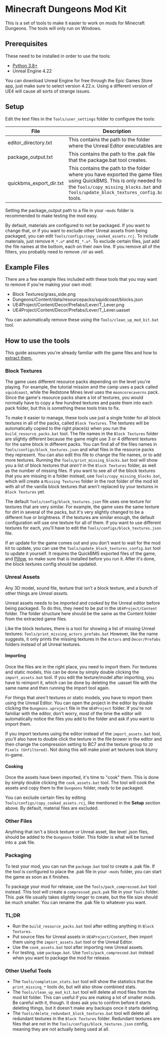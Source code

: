 # Minecraft Dungeons Mod Kit

This is a set of tools to make it easier to work on mods for Minecraft Dungeons. The tools will only run on Windows.

## Prerequisites

These need to be installed in order to use the tools:

- [Python 3.8+](https://www.microsoft.com/en-us/p/python-38/9mssztt1n39l)
- Unreal Engine 4.22

You can download Unreal Engine for free through the Epic Games Store app, just make sure to select version 4.22.x. Using a different version of UE4 will cause all sorts of strange issues.

## Setup

Edit the text files in the `Tools/user_settings` folder to configure the tools:

| File                    | Description   |
| ----------------------- | ------------- |
| editor_directory.txt    | This contains the path to the folder where the Unreal Editor executables are. |
| package_output.txt      | This contains the path to the .pak file that the package.bat tool creates. |
| quickbms_export_dir.txt | This contains the path to the folder where you have exported the game files using QuickBMS. This is only needed for the `Tools/copy_missing_blocks.bat` and `Tools/update_block_textures_config.bat` tools. |

Setting the package_output path to a file in your `~mods` folder is recommended to make testing the mod easy.

By default, materials are configured to not be packaged. If you want to change that, or if you want to exclude other Unreal assets from being packaged, you can edit `Tools/configs/copy_cooked_assets.rcj`. To include materials, just remove `M_*.u*` and `MI_*.u*`. To exclude certain files, just add the file names at the bottom, each on their own line. If you remove all of the filters, you probably need to remove `/XF` as well.

## Example Files

There are a few example files included with these tools that you may want to remove if you're making your own mod:

- Block Textures/grass_side.png
- Dungeons/Content/data/resourcepacks/squidcoast/blocks.json
- UE4Project/Content/Decor/Prefabs/Lever/T_Lever.png
- UE4Project/Content/Decor/Prefabs/Lever/T_Lever.uasset

You can automatically remove these using the `Tools/clean_up_mod_kit.bat` tool.

## How to use the tools

This guide assumes you're already familiar with the game files and how to [extract them.](https://docs.dungeonsworkshop.net/creatingmods/#extracting-game-files)

### Block Textures

The game uses different resource packs depending on the level you're playing. For example, the tutorial mission and the camp uses a pack called `squidcoast`, while the Redstone Mines level uses the `mooncorecaverns` pack. Since the game's resource packs share a lot of textures, you would normally have to copy a few hundred textures and paste them into each pack folder, but this is something these tools tries to fix.

To make it easier to manage, these tools use just a single folder for all block textures in all of the packs, called `Block Textures`. The textures will be automatically copied to the right place(s) when you run the `build_resource_packs.bat` tool. The file names in the `Block Textures` folder are slightly different because the game might use 3 or 4 different textures for the same block in different packs. You can find all of the files names in `Tools/configs/block_textures.json` and what files in the resource packs they represent. You can also edit this file to change the file names, or to add more textures. Running the `Tools/print_missing_blocks.bat` tool will show you a list of block textures that *aren't* in the `Block Textures` folder, as well as the number of missing files. If you want to see all of the block textures that you are missing in a folder instead, use `Tools/copy_missing_blocks.bat`, which will create a `Missing Textures` folder in the root folder of the mod kit with all of the vanilla block textures that aren't replaced by your textures in `Block Textures` yet.

The default `Tools/config/block_textures.json` file uses one texture for textures that are very similar. For example, the game uses the same texture for dirt in several of the packs, but it's very slightly changed to be a different hue or brightness. If the textures are similar enough, the default configuration will use one texture for all of them. If you want to use different textures for each, you'll have to edit the `Tools/configs/block_textures.json` file.

If an update for the game comes out and you don't want to wait for the mod kit to update, you can use the `Tools/update_block_textures_config.bat` tool to update it yourself. It requires the QuickBMS exported files of the game, and [Pillow](https://pypi.org/project/Pillow/), so make sure that is installed before you run it. After it's done, the block textures config should be updated.

### Unreal Assets

Any 3D model, sound file, texture that isn't a block texture, and a bunch of other things are *Unreal assets*.

Unreal assets needs to be *imported* and *cooked* by the Unreal editor before being packaged. To do this, they need to be put in the `UE4Project/Content` folder. The folder structure here should be the same as the Content folder from the extracted game files.

Like the block textures, there is a tool for showing a list of missing Unreal textures: `Tools/print_missing_actors_prefabs.bat` However, like the name suggests, it only prints the missing textures in the `Actors` and `Decor/Prefabs` folders instead of all Unreal textures.

#### Importing

Once the files are in the right place, you need to import them. For textures and static models, this can be done by simply double clicking the `import_assets.bat` tool. If you edit the texture/model after importing, you have to reimport it, which can be done by deleting the .uasset file with the same name and then running the import tool again.

For things that *aren't* textures or static models, you have to import them using the Unreal Editor. You can open the project in the editor by double clicking the `Dungeons.uproject` file in the `UE4Project` folder. If you're not familiar with the editor, don't worry, most of the time the editor will automatically notice the files you add to the folder and ask if you want to import them.

If you import textures using the editor instead of the `import_assets.bat` tool, you'll also have to double click the texture in the file brower in the editor and then change the compression setting to BC7 and the texture group to `2D Pixels (Unfiltered)`. Not doing this will make pixel art textures look blurry in-game.

#### Cooking

Once the assets have been imported, it's time to "cook" them. This is done by simply double clicking the `cook_assets.bat` tool. The tool will cook the assets and copy them to the `Dungeons` folder, ready to be packaged.

You can exclude certain files by editing `Tools/configs/copy_cooked_assets.rcj`, like mentioned in the **Setup** section above. By default, material files are excluded.

### Other Files

Anything that isn't a block texture or Unreal asset, like level .json files, should be added to the `Dungeons` folder. This folder is what will be turned into a .pak file.

### Packaging

To test your mod, you can run the `package.bat` tool to create a .pak file. If the tool is configured to place the .pak file in your `~mods` folder, you can start the game as soon as it finishes.

To package your mod for release, use the `Tools/pack_compressed.bat` tool instead. This tool will create a `compressed_pack.pak` file in your `Tools` folder. This .pak file usually takes slightly longer to create, but the file size should be much smaller. You can rename the .pak file to whatever you want.

### TL;DR

- Run the `build_resource_packs.bat` tool after editing anything in `Block Textures`.
- Put source files for Unreal assets in `UE4Project/Content`, then import them using the `import_assets.bat` tool or the Unreal Editor.
- Use the `cook_assets.bat` tool after importing new Unreal assets.
- For testing, use `package.bat`. Use `Tools/pack_compressed.bat` instead when you want to package the mod for release.

### Other Useful Tools

- The `Tools/completion_stats.bat` tool will show the statistics that the `print_missing_*` tools do, but will also show combined stats.
- The `Tools/clean_up_mod_kit.bat` tool will delete all mod files from the mod kit folder. This can useful if you are making a lot of smaller mods. Be careful with it, though. It does ask you to confirm before it starts deleting things, but it doesn't make any backups once it starts deleting.
- The `Tools/delete_redundant_block_textures.bat` tool will delete all redundant textures in the `Block Textures` folder. Redundant textures are files that are not in the `Tools/configs/block_textures.json` config, meaning they are not actually being used at all.
